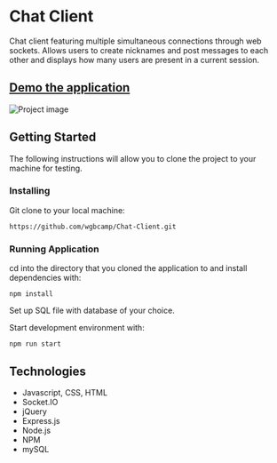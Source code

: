 # Chat Client

Chat client featuring multiple simultaneous connections through web sockets. Allows users to create nicknames and post messages to each other and displays how many users are present in a current session. 

## [Demo the application](https://chat-app-w.herokuapp.com/)


![Project image](public/images/chatapppicture.pn)

## Getting Started
The following instructions will allow you to clone the project to your machine for testing.

### Installing 

Git clone to your local machine:

```
https://github.com/wgbcamp/Chat-Client.git
```

### Running Application

cd into the directory that you cloned the application to and install dependencies with:

```
npm install
```

Set up SQL file with database of your choice.

Start development environment with:

```
npm run start
```

## Technologies 

* Javascript, CSS, HTML
* Socket.IO
* jQuery
* Express.js
* Node.js
* NPM
* mySQL
